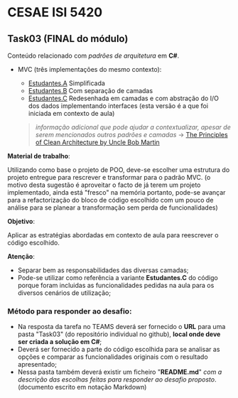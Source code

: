 # CESAE ISI 5420 
 
## Task03 (FINAL do módulo)
 
Conteúdo relacionado com *padrões de arquitetura* em **C#**. 

- MVC (três implementações do mesmo contexto):
   - [Estudantes.A](MVC/Estudantes.A/) Simplificada
   - [Estudantes.B](MVC/Estudantes.B/) Com separação de camadas
   - [Estudantes.C](MVC/Estudantes.C/) Redesenhada em camadas e com abstração do I/O dos dados implementando interfaces (esta versão é a que foi iniciada em contexto de aula)
   
	> *informação adicional que pode ajudar a contextualizar, apesar de serem mencionados outros padrões e camadas* -> [The Principles of Clean Architecture by Uncle Bob Martin](https://www.youtube.com/watch?v=o_TH-Y78tt4&t=1667s)   
   
**Material de trabalho**:
 
Utilizando como base o projeto de POO, deve-se escolher uma estrutura do projeto entregue para rescrever e transformar para o padrão MVC.
(o motivo desta sugestão é aproveitar o facto de já terem um projeto implementado, ainda está "fresco" na memória portanto, pode-se avançar para a refactorização do bloco de código escolhido com um pouco de análise para se planear a transformação sem perda de funcionalidades)

**Objetivo**:
 
Aplicar as estratégias abordadas em contexto de aula para reescrever o código escolhido. 


**Atenção**:

- Separar bem as responsabilidades das diversas camadas;
- Pode-se utilizar como referência a variante **Estudantes.C** do código porque foram incluidas as funcionalidades pedidas na aula para os diversos cenários de utilização;


### Método para responder ao desafio: 
 
- Na resposta da tarefa no TEAMS deverá ser fornecido o **URL** para uma pasta "Task03" (do repositório individual no github), **local onde deve ser criada a solução em C#**;
- Deverá ser fornecido a parte do código escolhida para se analisar as opções e comparar as funcionalidades originais com o resultado apresentado;
- Nessa pasta também deverá existir um ficheiro "**README.md**" *com a descrição das escolhas feitas para responder ao desafio proposto*. (documento escrito em notação Markdown)

  
